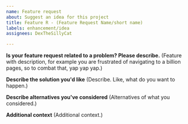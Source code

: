 ```yaml
---
name: Feature request
about: Suggest an idea for this project
title: Feature R - (Feature Request Name/short name)
labels: enhancement/idea
assignees: DexTheSillyCat

---
```


**Is your feature request related to a problem? Please describe.**
(Feature with description, for example you are frustrated of navigating to a billion pages, so to combat that, yap yap yap.)

**Describe the solution you'd like**
(Describe. Like, what do you want to happen.)

**Describe alternatives you've considered**
(Alternatives of what you considered.)

**Additional context**
(Additional context.)
